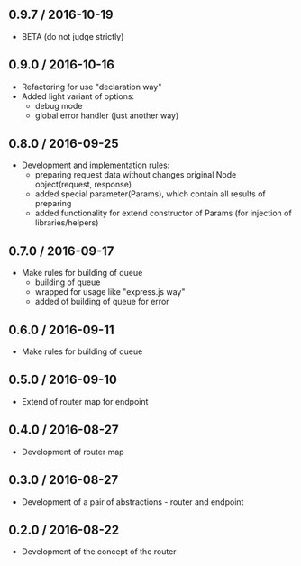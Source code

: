 
0.9.7 / 2016-10-19 
------------------
* BETA (do not judge strictly)


0.9.0 / 2016-10-16
------------------
* Refactoring for use "declaration way"
* Added light variant of options:
	* debug mode
	* global error handler (just another way)


0.8.0 / 2016-09-25 
------------------
* Development and implementation rules:
	* preparing request data without changes original Node object(request, response)
	* added special parameter(Params), which contain all results of  preparing
	* added functionality for extend constructor of Params (for injection of libraries/helpers)


0.7.0 / 2016-09-17 
------------------
* Make rules for building of queue
	* building of queue
	* wrapped for usage like "express.js way"
	* added of building of queue for error


0.6.0 / 2016-09-11 
------------------
* Make rules for building of queue


0.5.0 / 2016-09-10 
------------------
* Extend of router map for endpoint


0.4.0 / 2016-08-27 
------------------
* Development of router map


0.3.0 / 2016-08-27 
------------------
* Development of a pair of abstractions - router and endpoint


0.2.0 / 2016-08-22 
------------------
* Development of the concept of the router